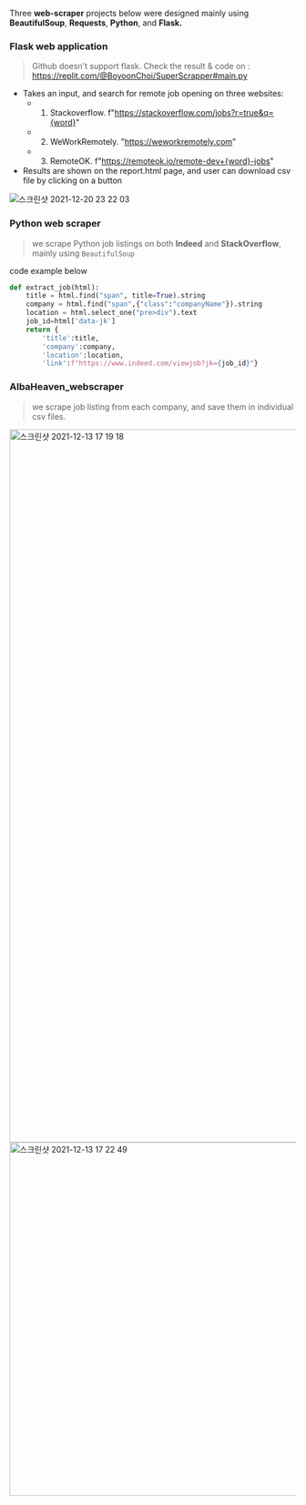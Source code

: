 Three <b>web-scraper</b> projects below were designed mainly using <b>BeautifulSoup</b>, <b>Requests</b>, <b>Python</b>, and <b>Flask.</b>

### Flask web application
> Github doesn't support flask. Check the result & code on : https://replit.com/@BoyoonChoi/SuperScrapper#main.py

* Takes an input, and search for remote job opening on three websites: 
    * 1. Stackoverflow. f"https://stackoverflow.com/jobs?r=true&q={word}"
    * 2. WeWorkRemotely. "https://weworkremotely.com"
    * 3. RemoteOK. f"https://remoteok.io/remote-dev+{word}-jobs"
* Results are shown on the report.html page, and user can download csv file by clicking on a button

![스크린샷 2021-12-20 23 22 03](https://user-images.githubusercontent.com/22133824/146840710-02669080-9f2b-4ec9-bd87-2af59bd5eb87.png)

### Python web scraper
> we scrape Python job listings on both <b>Indeed</b> and <b>StackOverflow</b>, mainly using ```BeautifulSoup```

code example below
```Python
def extract_job(html):
    title = html.find("span", title=True).string
    company = html.find("span",{"class":"companyName"}).string
    location = html.select_one("pre>div").text
    job_id=html['data-jk']
    return {
        'title':title, 
        'company':company, 
        'location':location, 
        'link':f"https://www.indeed.com/viewjob?jk={job_id}"}
```

### AlbaHeaven_webscraper
> we scrape job listing from each company, and save them in individual csv files.

<img width="1253" alt="스크린샷 2021-12-13 17 19 18" src="https://user-images.githubusercontent.com/22133824/145849131-a4bff340-385a-48e5-a9bd-0acb73f86014.png">
<img width="621" alt="스크린샷 2021-12-13 17 22 49" src="https://user-images.githubusercontent.com/22133824/145849571-b686c506-2f7a-4fe9-a9ea-be6263abe997.png">

